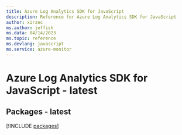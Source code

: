 ```yaml
---
title: Azure Log Analytics SDK for JavaScript
description: Reference for Azure Log Analytics SDK for JavaScript
author: xirzec
ms.author: jeffish
ms.data: 04/14/2023
ms.topic: reference
ms.devlang: javascript
ms.service: azure-monitor
---
```

# Azure Log Analytics SDK for JavaScript - latest
## Packages - latest
[!INCLUDE [packages](log-analytics-index.md)]